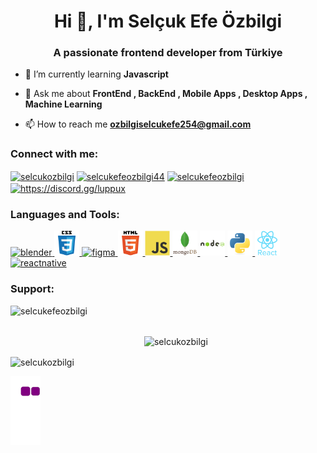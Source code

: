 <h1 align="center">Hi 👋, I'm Selçuk Efe Özbilgi</h1>
<h3 align="center">A passionate frontend developer from Türkiye</h3>

- 🌱 I’m currently learning **Javascript**

- 💬 Ask me about **FrontEnd , BackEnd , Mobile Apps , Desktop Apps , Machine Learning**

- 📫 How to reach me **ozbilgiselcukefe254@gmail.com**

<h3 align="left">Connect with me:</h3>
<p align="left">
<a href="https://twitter.com/selcukozbilgi" target="blank"><img align="center" src="https://raw.githubusercontent.com/rahuldkjain/github-profile-readme-generator/master/src/images/icons/Social/twitter.svg" alt="selcukozbilgi" height="30" width="40" /></a>
<a href="https://instagram.com/selcukefeozbilgi44" target="blank"><img align="center" src="https://raw.githubusercontent.com/rahuldkjain/github-profile-readme-generator/master/src/images/icons/Social/instagram.svg" alt="selcukefeozbilgi44" height="30" width="40" /></a>
<a href="https://www.behance.net/selcukefeozbilgi" target="blank"><img align="center" src="https://raw.githubusercontent.com/rahuldkjain/github-profile-readme-generator/master/src/images/icons/Social/behance.svg" alt="selcukefeozbilgi" height="30" width="40" /></a>
<a href="https://discord.gg/https://discord.gg/luppux" target="blank"><img align="center" src="https://raw.githubusercontent.com/rahuldkjain/github-profile-readme-generator/master/src/images/icons/Social/discord.svg" alt="https://discord.gg/luppux" height="30" width="40" /></a>
</p>

<h3 align="left">Languages and Tools:</h3>
<p align="left"> <a href="https://www.blender.org/" target="_blank" rel="noreferrer"> <img src="https://download.blender.org/branding/community/blender_community_badge_white.svg" alt="blender" width="40" height="40"/> </a> <a href="https://www.w3schools.com/css/" target="_blank" rel="noreferrer"> <img src="https://raw.githubusercontent.com/devicons/devicon/master/icons/css3/css3-original-wordmark.svg" alt="css3" width="40" height="40"/> </a> <a href="https://www.figma.com/" target="_blank" rel="noreferrer"> <img src="https://www.vectorlogo.zone/logos/figma/figma-icon.svg" alt="figma" width="40" height="40"/> </a> <a href="https://www.w3.org/html/" target="_blank" rel="noreferrer"> <img src="https://raw.githubusercontent.com/devicons/devicon/master/icons/html5/html5-original-wordmark.svg" alt="html5" width="40" height="40"/> </a> <a href="https://developer.mozilla.org/en-US/docs/Web/JavaScript" target="_blank" rel="noreferrer"> <img src="https://raw.githubusercontent.com/devicons/devicon/master/icons/javascript/javascript-original.svg" alt="javascript" width="40" height="40"/> </a> <a href="https://www.mongodb.com/" target="_blank" rel="noreferrer"> <img src="https://raw.githubusercontent.com/devicons/devicon/master/icons/mongodb/mongodb-original-wordmark.svg" alt="mongodb" width="40" height="40"/> </a> <a href="https://nodejs.org" target="_blank" rel="noreferrer"> <img src="https://raw.githubusercontent.com/devicons/devicon/master/icons/nodejs/nodejs-original-wordmark.svg" alt="nodejs" width="40" height="40"/> </a> <a href="https://www.python.org" target="_blank" rel="noreferrer"> <img src="https://raw.githubusercontent.com/devicons/devicon/master/icons/python/python-original.svg" alt="python" width="40" height="40"/> </a> <a href="https://reactjs.org/" target="_blank" rel="noreferrer"> <img src="https://raw.githubusercontent.com/devicons/devicon/master/icons/react/react-original-wordmark.svg" alt="react" width="40" height="40"/> </a> <a href="https://reactnative.dev/" target="_blank" rel="noreferrer"> <img src="https://reactnative.dev/img/header_logo.svg" alt="reactnative" width="40" height="40"/> </a> </p>

<h3 align="left">Support:</h3>
<p><a href="https://www.buymeacoffee.com/selcukefeozbilgi"> <img align="left" src="https://cdn.buymeacoffee.com/buttons/v2/default-yellow.png" height="50" width="210" alt="selcukefeozbilgi" /></a></p><br><br>

<p>&nbsp;<img align="center" src="https://github-readme-stats.vercel.app/api?username=selcukozbilgi&show_icons=true&theme=dark&title_color=ffffff&text_color=ffffff&bg_color=006af5&hide_border=true&locale=en" alt="selcukozbilgi" /></p>

<p><img align="center" src="https://github-readme-streak-stats.herokuapp.com/?user=selcukozbilgi&" alt="selcukozbilgi" /></p>

![snake gif](https://github.com/SelcukOzbilgi/SelcukOzbilgi/blob/output/github-contribution-grid-snake.gif)
